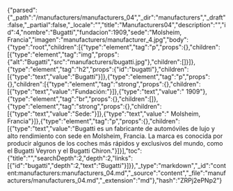 {"parsed":{"_path":"/manufacturers/manufacturers_04","_dir":"manufacturers","_draft":false,"_partial":false,"_locale":"","title":"Manufacturers04","description":"","id":4,"nombre":"Bugatti","fundacion":1909,"sede":"Molsheim, Francia","imagen":"manufacturers/manufacturer_4.jpg","body":{"type":"root","children":[{"type":"element","tag":"p","props":{},"children":[{"type":"element","tag":"img","props":{"alt":"Bugatti","src":"manufacturers/bugatti.jpg"},"children":[]}]},{"type":"element","tag":"h2","props":{"id":"bugatti"},"children":[{"type":"text","value":"Bugatti"}]},{"type":"element","tag":"p","props":{},"children":[{"type":"element","tag":"strong","props":{},"children":[{"type":"text","value":"Fundación:"}]},{"type":"text","value":" 1909"},{"type":"element","tag":"br","props":{},"children":[]},{"type":"element","tag":"strong","props":{},"children":[{"type":"text","value":"Sede:"}]},{"type":"text","value":" Molsheim, Francia"}]},{"type":"element","tag":"p","props":{},"children":[{"type":"text","value":"Bugatti es un fabricante de automóviles de lujo y alto rendimiento con sede en Molsheim, Francia. La marca es conocida por producir algunos de los coches más rápidos y exclusivos del mundo, como el Bugatti Veyron y el Bugatti Chiron."}]}],"toc":{"title":"","searchDepth":2,"depth":2,"links":[{"id":"bugatti","depth":2,"text":"Bugatti"}]}},"_type":"markdown","_id":"content:manufacturers:manufacturers_04.md","_source":"content","_file":"manufacturers/manufacturers_04.md","_extension":"md"},"hash":"ZRPj2ePNp2"}